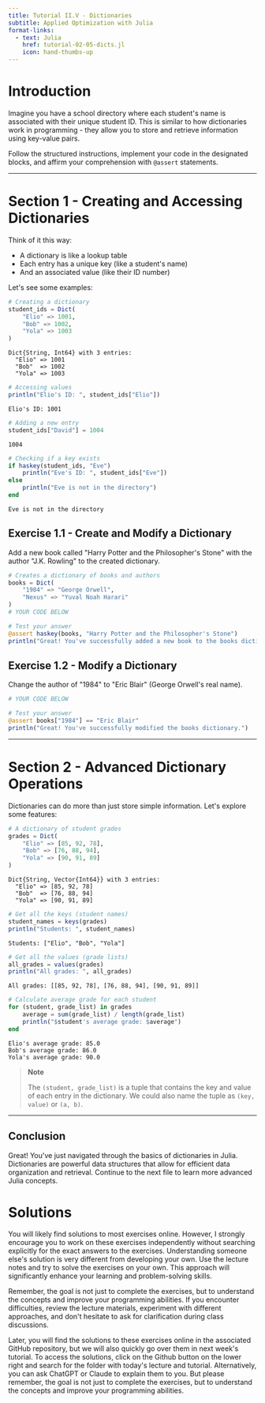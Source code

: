 ```yaml
---
title: Tutorial II.V - Dictionaries
subtitle: Applied Optimization with Julia
format-links:
  - text: Julia
    href: tutorial-02-05-dicts.jl
    icon: hand-thumbs-up
---
```



# Introduction

Imagine you have a school directory where each student's name is associated with their unique student ID. This is similar to how dictionaries work in programming - they allow you to store and retrieve information using key-value pairs.

Follow the structured instructions, implement your code in the designated blocks, and affirm your comprehension with `@assert` statements.

------------------------------------------------------------------------

# Section 1 - Creating and Accessing Dictionaries

Think of it this way:

-   A dictionary is like a lookup table
-   Each entry has a unique key (like a student's name)
-   And an associated value (like their ID number)

Let's see some examples:

``` julia
# Creating a dictionary
student_ids = Dict(
    "Elio" => 1001,
    "Bob" => 1002,
    "Yola" => 1003
)
```

    Dict{String, Int64} with 3 entries:
      "Elio" => 1001
      "Bob"  => 1002
      "Yola" => 1003

``` julia
# Accessing values
println("Elio's ID: ", student_ids["Elio"])
```

    Elio's ID: 1001

``` julia
# Adding a new entry
student_ids["David"] = 1004
```

    1004

``` julia
# Checking if a key exists
if haskey(student_ids, "Eve")
    println("Eve's ID: ", student_ids["Eve"])
else
    println("Eve is not in the directory")
end
```

    Eve is not in the directory

## Exercise 1.1 - Create and Modify a Dictionary

Add a new book called "Harry Potter and the Philosopher's Stone" with the author "J.K. Rowling" to the created dictionary.

``` julia
# Creates a dictionary of books and authors
books = Dict(
    "1984" => "George Orwell",
    "Nexus" => "Yuval Noah Harari"
)
# YOUR CODE BELOW
```

``` julia
# Test your answer
@assert haskey(books, "Harry Potter and the Philosopher's Stone")
println("Great! You've successfully added a new book to the books dictionary.")
```

## Exercise 1.2 - Modify a Dictionary

Change the author of "1984" to "Eric Blair" (George Orwell's real name).

``` julia
# YOUR CODE BELOW
```

``` julia
# Test your answer
@assert books["1984"] == "Eric Blair"
println("Great! You've successfully modified the books dictionary.")
```

------------------------------------------------------------------------

# Section 2 - Advanced Dictionary Operations

Dictionaries can do more than just store simple information. Let's explore some features:

``` julia
# A dictionary of student grades
grades = Dict(
    "Elio" => [85, 92, 78],
    "Bob" => [76, 88, 94],
    "Yola" => [90, 91, 89]
)
```

    Dict{String, Vector{Int64}} with 3 entries:
      "Elio" => [85, 92, 78]
      "Bob"  => [76, 88, 94]
      "Yola" => [90, 91, 89]

``` julia
# Get all the keys (student names)
student_names = keys(grades)
println("Students: ", student_names)
```

    Students: ["Elio", "Bob", "Yola"]

``` julia
# Get all the values (grade lists)
all_grades = values(grades)
println("All grades: ", all_grades)
```

    All grades: [[85, 92, 78], [76, 88, 94], [90, 91, 89]]

``` julia
# Calculate average grade for each student
for (student, grade_list) in grades
    average = sum(grade_list) / length(grade_list)
    println("$student's average grade: $average")
end
```

    Elio's average grade: 85.0
    Bob's average grade: 86.0
    Yola's average grade: 90.0

> **Note**
>
> The `(student, grade_list)` is a tuple that contains the key and value of each entry in the dictionary. We could also name the tuple as `(key, value)` or `(a, b)`.

------------------------------------------------------------------------

## Conclusion

Great! You've just navigated through the basics of dictionaries in Julia. Dictionaries are powerful data structures that allow for efficient data organization and retrieval. Continue to the next file to learn more advanced Julia concepts.

# Solutions

You will likely find solutions to most exercises online. However, I strongly encourage you to work on these exercises independently without searching explicitly for the exact answers to the exercises. Understanding someone else's solution is very different from developing your own. Use the lecture notes and try to solve the exercises on your own. This approach will significantly enhance your learning and problem-solving skills.

Remember, the goal is not just to complete the exercises, but to understand the concepts and improve your programming abilities. If you encounter difficulties, review the lecture materials, experiment with different approaches, and don't hesitate to ask for clarification during class discussions.

Later, you will find the solutions to these exercises online in the associated GitHub repository, but we will also quickly go over them in next week's tutorial. To access the solutions, click on the Github button on the lower right and search for the folder with today's lecture and tutorial. Alternatively, you can ask ChatGPT or Claude to explain them to you. But please remember, the goal is not just to complete the exercises, but to understand the concepts and improve your programming abilities.
